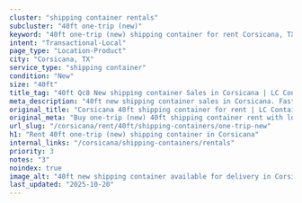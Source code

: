 ```yaml
---
cluster: "shipping container rentals"
subcluster: "40ft one-trip (new)"
keyword: "40ft one-trip (new) shipping container for rent Corsicana, TX"
intent: "Transactional-Local"
page_type: "Location-Product"
city: "Corsicana, TX"
service_type: "shipping container"
condition: "New"
size: "40ft"
title_tag: "40ft Qc8 New shipping container Sales in Corsicana | LC Container"
meta_description: "40ft new shipping container sales in Corsicana. Fast delivery, competitive pricing. Serving shipping containers area. Quote ID: T7G. Call (214) 524-4168 for your free quote today."
original_title: "Corsicana 40ft shipping container for rent | LC Container"
original_meta: "Buy one-trip (new) 40ft shipping container rent with local delivery in Corsicana, TX. LC Container — local Since 2003. Request a fast quote today."
url_slug: "/corsicana/rent/40ft/shipping-containers/one-trip-new"
h1: "Rent 40ft one-trip (new) shipping container in Corsicana"
internal_links: "/corsicana/shipping-containers/rentals"
priority: 3
notes: "3"
noindex: true
image_alt: "40ft new shipping container available for delivery in Corsicana"
last_updated: "2025-10-20"
---
```


<!-- TODO: Add unique city/inventory copy, images, and internal links here. -->
